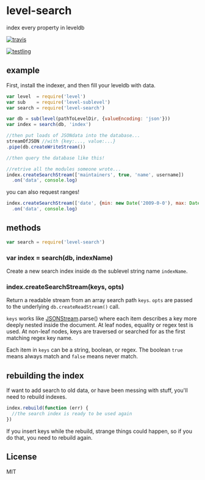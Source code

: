 # level-search

index every property in leveldb

[![travis](https://travis-ci.org/dominictarr/level-search.png?branch=master)
](https://travis-ci.org/dominictarr/level-search)

[![testling](http://ci.testling.com/dominictarr/level-search.png)
](http://ci.testling.com/dominictarr/level-search)

## example

First, install the indexer,
and then fill your leveldb with data.

``` js
var level  = require('level')
var sub    = require('level-sublevel')
var search = require('level-search')

var db = sub(level(pathToLevelDir, {valueEncoding: 'json'}))
var index = search(db, 'index')

//then put loads of JSONdata into the database...
streamOfJSON //with {key:..., value:...}
.pipe(db.createWriteStream())

//then query the database like this!

//retrive all the modules someone wrote...
index.createSearchStream(['maintainers', true, 'name', username])
  .on('data', console.log)
```

you can also request ranges!

``` js
index.createSearchStream(['date', {min: new Date('2009-0-0'), max: Date.now()}])
  .on('data', console.log)
```

## methods

``` js
var search = require('level-search')
```

### var index = search(db, indexName)

Create a new search index inside `db` the sublevel string name `indexName`.

### index.createSearchStream(keys, opts)

Return a readable stream from an array search path `keys`.
`opts` are passed to the underlying `db.createReadStream()` call.

`keys` works like [JSONStream](https://npmjs.org/package/JSONStream).parse()
where each item describes a key more deeply nested inside the document. At leaf
nodes, equality or regex test is used. At non-leaf nodes, keys are traversed or
searched for as the first matching regex key name.

Each item in `keys` can be a string, boolean, or regex. The boolean `true` means
always match and `false` means never match.

## rebuilding the index

If want to add search to old data,
or have been messing with stuff,
you'll need to rebuild indexes.

``` js
index.rebuild(function (err) {
  //the search index is ready to be used again
})
```

If you insert keys while the rebuild, strange things could 
happen, so if you do that, you need to rebuild again.

## License

MIT
